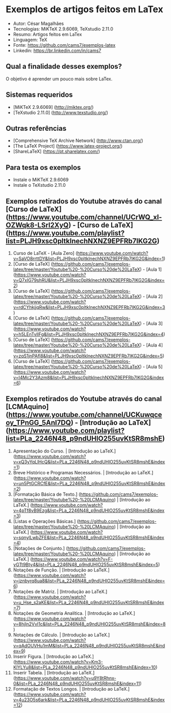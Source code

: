 Exemplos de artigos feitos em LaTex
========================
* Autor: César Magalhães
* Tecnologias: MiKTeX 2.9.6069, TeXstudio 2.11.0 
* Resumo: Artigos feitos em LaTex
* Linguagem: TeX
* Fonte: <https://github.com/cams7/exemplos-latex>
* Linkedin: <https://br.linkedin.com/in/cams7>

Qual a finalidade desses exemplos?
-------------------
O objetivo é aprender um pouco mais sobre LaTex.

Sistemas requeridos
-------------------
* [MiKTeX 2.9.6069] (http://miktex.org/)
* [TeXstudio 2.11.0] (http://www.texstudio.org/)

Outras referências
-------------------
* [Comprehensive TeX Archive Network] (http://www.ctan.org/)
* [The LaTeX Project] (https://www.latex-project.org/)
* [ShareLaTeX] (https://pt.sharelatex.com/)

Para testa os exemplos
-------------------
* Instale o MiKTeX 2.9.6069
* Instale o TeXstudio 2.11.0

Exemplos retirados do Youtube através do canal [Curso de LaTeX] (https://www.youtube.com/channel/UCrWQ_xl-OZWqk8-LSrl2XyQ) - [Curso de LaTeX] (https://www.youtube.com/playlist?list=PLJH9xsc0pltklnechNXNZ9EPFRb7IKG2G)
-------------------
01. Curso de LaTeX - [Aula Zero] (https://www.youtube.com/watch?v=SaVO8rrttDY&list=PLJH9xsc0pltklnechNXNZ9EPFRb7IKG2G&index=1)
02. [Curso de LaTeX] (https://github.com/cams7/exemplos-latex/tree/master/Youtube%20-%20Curso%20de%20LaTeX) - [Aula 1] (https://www.youtube.com/watch?v=Q7xIG79shRU&list=PLJH9xsc0pltklnechNXNZ9EPFRb7IKG2G&index=2)
03. [Curso de LaTeX] (https://github.com/cams7/exemplos-latex/tree/master/Youtube%20-%20Curso%20de%20LaTeX) - [Aula 2] (https://www.youtube.com/watch?v=rdCYhkjjqRw&list=PLJH9xsc0pltklnechNXNZ9EPFRb7IKG2G&index=3)
04. [Curso de LaTeX] (https://github.com/cams7/exemplos-latex/tree/master/Youtube%20-%20Curso%20de%20LaTeX) - [Aula 3] (https://www.youtube.com/watch?v=h5LEnTvllFg&list=PLJH9xsc0pltklnechNXNZ9EPFRb7IKG2G&index=4)
05. [Curso de LaTeX] (https://github.com/cams7/exemplos-latex/tree/master/Youtube%20-%20Curso%20de%20LaTeX) - [Aula 4] (https://www.youtube.com/watch?v=zqS1jnPAfl8&list=PLJH9xsc0pltklnechNXNZ9EPFRb7IKG2G&index=5)
06. [Curso de LaTeX] (https://github.com/cams7/exemplos-latex/tree/master/Youtube%20-%20Curso%20de%20LaTeX) - [Aula 5] (https://www.youtube.com/watch?v=I4Mc2Y3Azm8&list=PLJH9xsc0pltklnechNXNZ9EPFRb7IKG2G&index=6)

Exemplos retirados do Youtube através do canal [LCMAquino] (https://www.youtube.com/channel/UCKuwqceoy_TPnGG_5AnI7DQ) - [Introdução ao LaTeX] (https://www.youtube.com/playlist?list=PLa_2246N48_p9ndUHlO255uvKtSR8mshE)
-------------------
01. Apresentação do Curso. | [Introdução ao LaTeX.] (https://www.youtube.com/watch?v=xQ3yYqLlHcQ&list=PLa_2246N48_p9ndUHlO255uvKtSR8mshE&index=1)
02. Breve Histórico e Programas Necessários. | [Introdução ao LaTeX.] (https://www.youtube.com/watch?v=un5PtGCRCfE&list=PLa_2246N48_p9ndUHlO255uvKtSR8mshE&index=2)
03. [Formatação Básica de Texto.] (https://github.com/cams7/exemplos-latex/tree/master/Youtube%20-%20LCMAquino) | [Introdução ao LaTeX.] (https://www.youtube.com/watch?v=4pTf8vB9Ezg&list=PLa_2246N48_p9ndUHlO255uvKtSR8mshE&index=3)
04. [Listas e Operações Básicas.] (https://github.com/cams7/exemplos-latex/tree/master/Youtube%20-%20LCMAquino) | [Introdução ao LaTeX.] (https://www.youtube.com/watch?v=sqnylLwbZFE&list=PLa_2246N48_p9ndUHlO255uvKtSR8mshE&index=4)
05. [Notações de Conjunto.] (https://github.com/cams7/exemplos-latex/tree/master/Youtube%20-%20LCMAquino) | [Introdução ao LaTeX.] (https://www.youtube.com/watch?v=F-yGTt9Bty4&list=PLa_2246N48_p9ndUHlO255uvKtSR8mshE&index=5)
06. Notações de Função. | [Introdução ao LaTeX.] (https://www.youtube.com/watch?v=jznbyrq8ua8&list=PLa_2246N48_p9ndUHlO255uvKtSR8mshE&index=6)
07. Notações de Matriz. | [Introdução ao LaTeX.] (https://www.youtube.com/watch?v=u_Hse_s2aKE&list=PLa_2246N48_p9ndUHlO255uvKtSR8mshE&index=7)
08. Notações de Geometria Analítica. | [Introdução ao LaTeX.] (https://www.youtube.com/watch?v=8hjIn2VvI1c&list=PLa_2246N48_p9ndUHlO255uvKtSR8mshE&index=8)
09. Notações de Cálculo. | [Introdução ao LaTeX.] (https://www.youtube.com/watch?v=qAdOUVHu1mM&list=PLa_2246N48_p9ndUHlO255uvKtSR8mshE&index=9)
10. Inserir Figura. | [Introdução ao LaTeX.] (https://www.youtube.com/watch?v=Km3-KlYLYu8&list=PLa_2246N48_p9ndUHlO255uvKtSR8mshE&index=10)
11. Inserir Tabela. | [Introdução ao LaTeX.] (https://www.youtube.com/watch?v=u9Y8tRhnx-0&list=PLa_2246N48_p9ndUHlO255uvKtSR8mshE&index=11)
12. Formatação de Textos Longos. | [Introdução ao LaTeX.] (https://www.youtube.com/watch?v=4u23O5s6ark&list=PLa_2246N48_p9ndUHlO255uvKtSR8mshE&index=12)